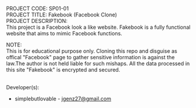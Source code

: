 PROJECT CODE: SP01-01 <br/>
PROJECT TITLE: Fakebook (Facebook Clone)<br/>
PROJECT DESCRIPTION: <br/>
This project is a Facebook look a like website. Fakebook is a fully functional website that aims
to mimic Facebook functions. <br/>

NOTE: <br/>
This is for educational purpose only. Cloning this repo and disguise as offical "Facebook" page
to gather sensitive information is against the law.The author is not held liable for such mishaps.
All the data processed in this site "Fakebook" is encrypted and secured. <br/><br/>



Developer(s): <br/>
* simplebutlovable - jgenz27@gmail.com <br/>

